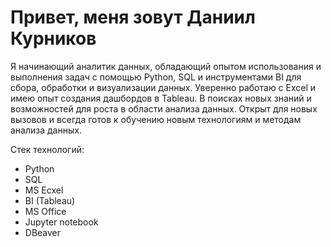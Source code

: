 # Привет, меня зовут Даниил Курников

Я начинающий аналитик данных, обладающий опытом использования и выполнения задач с помощью Python, SQL и инструментами BI для сбора, обработки и визуализации данных. Уверенно работаю с Excel и имею опыт создания дашбордов в Tableau. В поисках новых знаний и возможностей для роста в области анализа данных. Открыт для новых вызовов и всегда готов к обучению новым технологиям и методам анализа данных.

Стек технологий:

- Python 
- SQL
- MS Ecxel
- BI (Tableau)
- MS Office 
- Jupyter notebook
- DBeaver
